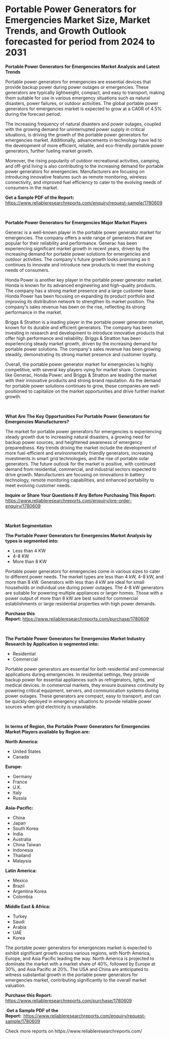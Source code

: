 <p><h1>Portable Power Generators for Emergencies Market Size, Market Trends, and Growth Outlook forecasted for period from 2024 to 2031</h1></p><p><strong>Portable Power Generators for Emergencies Market Analysis and Latest Trends</strong></p>
<p><p>Portable power generators for emergencies are essential devices that provide backup power during power outages or emergencies. These generators are typically lightweight, compact, and easy to transport, making them suitable for use in various emergency situations such as natural disasters, power failures, or outdoor activities. The global portable power generators for emergencies market is expected to grow at a CAGR of 4.5% during the forecast period.</p><p>The increasing frequency of natural disasters and power outages, coupled with the growing demand for uninterrupted power supply in critical situations, is driving the growth of the portable power generators for emergencies market. Additionally, advancements in technology have led to the development of more efficient, reliable, and eco-friendly portable power generators, further fueling market growth.</p><p>Moreover, the rising popularity of outdoor recreational activities, camping, and off-grid living is also contributing to the increasing demand for portable power generators for emergencies. Manufacturers are focusing on introducing innovative features such as remote monitoring, wireless connectivity, and improved fuel efficiency to cater to the evolving needs of consumers in the market.</p></p>
<p><strong>Get a Sample PDF of the Report:&nbsp;</strong> <a href="https://www.reliableresearchreports.com/enquiry/request-sample/1780609">https://www.reliableresearchreports.com/enquiry/request-sample/1780609</a></p>
<p>&nbsp;</p>
<p><strong>Portable Power Generators for Emergencies Major Market Players</strong></p>
<p><p>Generac is a well-known player in the portable power generator market for emergencies. The company offers a wide range of generators that are popular for their reliability and performance. Generac has been experiencing significant market growth in recent years, driven by the increasing demand for portable power solutions for emergencies and outdoor activities. The company's future growth looks promising as it continues to innovate and introduce new products to meet the evolving needs of consumers.</p><p>Honda Power is another key player in the portable power generator market. Honda is known for its advanced engineering and high-quality products. The company has a strong market presence and a large customer base. Honda Power has been focusing on expanding its product portfolio and improving its distribution network to strengthen its market position. The company's sales revenue has been on the rise, reflecting its strong performance in the market.</p><p>Briggs & Stratton is a leading player in the portable power generator market, known for its durable and efficient generators. The company has been investing in research and development to introduce innovative products that offer high performance and reliability. Briggs & Stratton has been experiencing steady market growth, driven by the increasing demand for portable power solutions. The company's sales revenue has been growing steadily, demonstrating its strong market presence and customer loyalty.</p><p>Overall, the portable power generator market for emergencies is highly competitive, with several key players vying for market share. Companies like Generac, Honda Power, and Briggs & Stratton are leading the market with their innovative products and strong brand reputation. As the demand for portable power solutions continues to grow, these companies are well-positioned to capitalize on the market opportunities and drive further market growth.</p></p>
<p>&nbsp;</p>
<p><strong>What Are The Key Opportunities For Portable Power Generators for Emergencies Manufacturers?</strong></p>
<p><p>The market for portable power generators for emergencies is experiencing steady growth due to increasing natural disasters, a growing need for backup power sources, and heightened awareness of emergency preparedness. Key trends driving the market include the development of more fuel-efficient and environmentally friendly generators, increasing investments in smart grid technologies, and the rise of portable solar generators. The future outlook for the market is positive, with continued demand from residential, commercial, and industrial sectors expected to drive growth. Manufacturers are focusing on innovations in battery technology, remote monitoring capabilities, and enhanced portability to meet evolving customer needs.</p></p>
<p><strong>Inquire or Share Your Questions If Any Before Purchasing This Report:</strong> <a href="https://www.reliableresearchreports.com/enquiry/pre-order-enquiry/1780609">https://www.reliableresearchreports.com/enquiry/pre-order-enquiry/1780609</a></p>
<p>&nbsp;</p>
<p><strong>Market Segmentation</strong></p>
<p><strong>The Portable Power Generators for Emergencies Market Analysis by types is segmented into:</strong></p>
<p><ul><li>Less than 4 KW</li><li>4-8 KW</li><li>More than 8 KW</li></ul></p>
<p><p>Portable power generators for emergencies come in various sizes to cater to different power needs. The market types are less than 4 kW, 4-8 kW, and more than 8 kW. Generators with less than 4 kW are ideal for small households or individual use during power outages. The 4-8 kW generators are suitable for powering multiple appliances or larger homes. Those with a power output of more than 8 kW are best suited for commercial establishments or large residential properties with high power demands.</p></p>
<p><strong>Purchase this Report:&nbsp;</strong><a href="https://www.reliableresearchreports.com/purchase/1780609">https://www.reliableresearchreports.com/purchase/1780609</a></p>
<p>&nbsp;</p>
<p><strong>The Portable Power Generators for Emergencies Market Industry Research by Application is segmented into:</strong></p>
<p><ul><li>Residential</li><li>Commercial</li></ul></p>
<p><p>Portable power generators are essential for both residential and commercial applications during emergencies. In residential settings, they provide backup power for essential appliances such as refrigerators, lights, and medical devices. In commercial markets, they ensure business continuity by powering critical equipment, servers, and communication systems during power outages. These generators are compact, easy to transport, and can be quickly deployed in emergency situations to provide reliable power sources when grid electricity is unavailable.</p></p>
<p>&nbsp;</p>
<p><strong>In terms of Region, the Portable Power Generators for Emergencies Market Players available by Region are:</strong></p>
<p>
    <p> <strong> North America: </strong>
        <ul>
            <li>United States</li>
            <li>Canada</li>
        </ul>
        </p> 
    <p> <strong> Europe: </strong>
        <ul>
            <li>Germany</li>
            <li>France</li>
            <li>U.K.</li>
            <li>Italy</li>
            <li>Russia</li>
        </ul>
        </p> 
    <p> <strong> Asia-Pacific: </strong>
        <ul>
            <li>China</li>
            <li>Japan</li>
            <li>South Korea</li>
            <li>India</li>
            <li>Australia</li>
            <li>China Taiwan</li>
            <li>Indonesia</li>
            <li>Thailand</li>
            <li>Malaysia</li>
        </ul>
        </p> 
    <p> <strong> Latin America: </strong>
        <ul>
            <li>Mexico</li>
            <li>Brazil</li>
            <li>Argentina Korea</li>
            <li>Colombia</li>
        </ul>
        </p> 
    <p> <strong> Middle East & Africa: </strong>
        <ul>
            <li>Turkey</li>
            <li>Saudi</li>
            <li>Arabia</li>
            <li>UAE</li>
            <li>Korea</li>
        </ul>
    </p>
    </p>
<p><p>The portable power generators for emergencies market is expected to exhibit significant growth across various regions, with North America, Europe, and Asia Pacific leading the way. North America is projected to dominate the market with a market share of 40%, followed by Europe at 30%, and Asia Pacific at 20%. The USA and China are anticipated to witness substantial growth in the portable power generators for emergencies market, contributing significantly to the overall market valuation.</p></p>
<p><strong>Purchase this Report: </strong><a href="https://www.reliableresearchreports.com/purchase/1780609">https://www.reliableresearchreports.com/purchase/1780609</a></p>
<p>&nbsp;<strong>Get a Sample PDF of the Report:&nbsp;&nbsp;</strong><a href="https://www.reliableresearchreports.com/enquiry/request-sample/1780609">https://www.reliableresearchreports.com/enquiry/request-sample/1780609</a></p>
<p><strong></strong></p>
<p>Check more reports on https://www.reliableresearchreports.com/</p>